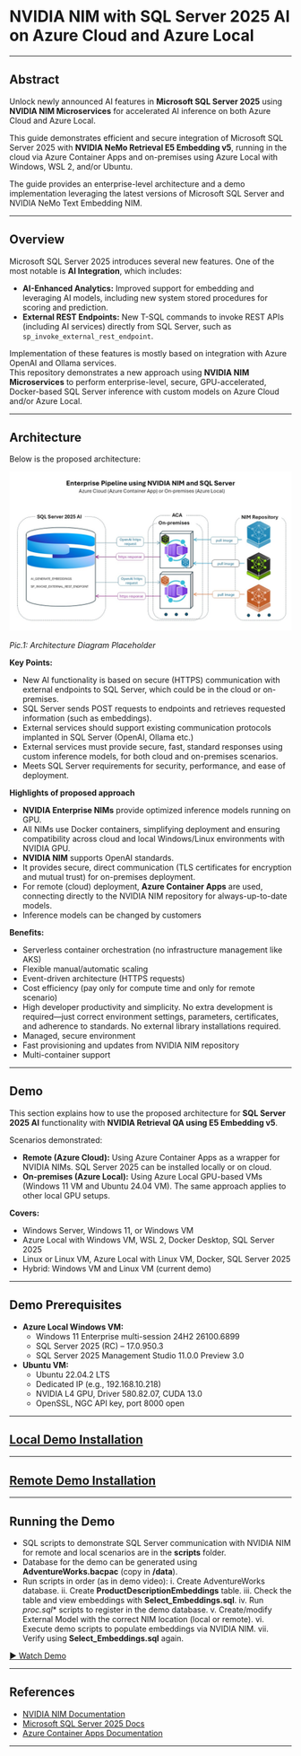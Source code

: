 # **NVIDIA NIM with SQL Server 2025 AI on Azure Cloud and Azure Local**

---

## **Abstract**

Unlock newly announced AI features in **Microsoft SQL Server 2025** using **NVIDIA NIM Microservices** for accelerated AI inference on both Azure Cloud and Azure Local.

This guide demonstrates efficient and secure integration of Microsoft SQL Server 2025 with **NVIDIA NeMo Retrieval E5 Embedding v5**, running in the cloud via Azure Container Apps and on-premises using Azure Local with Windows, WSL 2, and/or Ubuntu.

The guide provides an enterprise-level architecture and a demo implementation leveraging the latest versions of Microsoft SQL Server and NVIDIA NeMo Text Embedding NIM.

---

## **Overview**

Microsoft SQL Server 2025 introduces several new features. One of the most notable is **AI Integration**, which includes:

- **AI-Enhanced Analytics:** Improved support for embedding and leveraging AI models, including new system stored procedures for scoring and prediction.
- **External REST Endpoints:** New T-SQL commands to invoke REST APIs (including AI services) directly from SQL Server, such as `sp_invoke_external_rest_endpoint`.

Implementation of these features is mostly based on integration with Azure OpenAI and Ollama services.  
This repository demonstrates a new approach using **NVIDIA NIM Microservices** to perform enterprise-level, secure, GPU-accelerated, Docker-based SQL Server inference with custom models on Azure Cloud and/or Azure Local.

---

## **Architecture**

Below is the proposed architecture:

![Architecture Diagram](images/Slide1.JPG)

*Pic.1: Architecture Diagram Placeholder*

**Key Points:**
- New AI functionality is based on secure (HTTPS) communication with external endpoints to SQL Server, which could be in the cloud or on-premises.
- SQL Server sends POST requests to endpoints and retrieves requested information (such as embeddings).
- External services should support existing communication protocols implanted in SQL Server (OpenAI, Ollama etc.)
- External services must provide secure, fast, standard responses using custom inference models, for both cloud and on-premises scenarios.
- Meets SQL Server requirements for security, performance, and ease of deployment.

**Highlights of proposed approach**
- **NVIDIA Enterprise NIMs** provide optimized inference models running on GPU.
- All NIMs use Docker containers, simplifying deployment and ensuring compatibility across cloud and local Windows/Linux environments with NVIDIA GPU.
- **NVIDIA NIM** supports OpenAI standards.
- It provides secure, direct communication (TLS certificates for encryption and mutual trust) for on-premises deployment.
- For remote (cloud) deployment, **Azure Container Apps** are used, connecting directly to the NVIDIA NIM repository for always-up-to-date models.
- Inference models can be changed by customers

**Benefits:**
- Serverless container orchestration (no infrastructure management like AKS)
- Flexible manual/automatic scaling
- Event-driven architecture (HTTPS requests)
- Cost efficiency (pay only for compute time and only for remote scenario)
- High developer productivity and simplicity. No extra development is required—just correct environment settings, parameters, certificates, and adherence to standards. No external library installations required.
- Managed, secure environment
- Fast provisioning and updates from NVIDIA NIM repository
- Multi-container support

---

## **Demo**

This section explains how to use the proposed architecture for **SQL Server 2025 AI** functionality with **NVIDIA Retrieval QA using E5 Embedding v5**.

Scenarios demonstrated:

- **Remote (Azure Cloud):** Using Azure Container Apps as a wrapper for NVIDIA NIMs. SQL Server 2025 can be installed locally or on cloud.
- **On-premises (Azure Local):** Using Azure Local GPU-based VMs (Windows 11 VM and Ubuntu 24.04 VM). The same approach applies to other local GPU setups.

**Covers:**
- Windows Server, Windows 11, or Windows VM
- Azure Local with Windows VM, WSL 2, Docker Desktop, SQL Server 2025
- Linux or Linux VM, Azure Local with Linux VM, Docker, SQL Server 2025
- Hybrid: Windows VM and Linux VM (current demo)

---

## **Demo Prerequisites**

- **Azure Local Windows VM:**
  - Windows 11 Enterprise multi-session 24H2 26100.6899
  - SQL Server 2025 (RC) – 17.0.950.3
  - SQL Server 2025 Management Studio 11.0.0 Preview 3.0
- **Ubuntu VM:**
  - Ubuntu 22.04.2 LTS
  - Dedicated IP (e.g., 192.168.10.218)
  - NVIDIA L4 GPU, Driver 580.82.07, CUDA 13.0
  - OpenSSL, NGC API key, port 8000 open

---

## [Local Demo Installation](local.md)

---

## [Remote Demo Installation](remote.md)

---

## **Running the Demo**

- SQL scripts to demonstrate SQL Server communication with NVIDIA NIM for remote and local scenarios are in the **scripts** folder.
- Database for the demo can be generated using **AdventureWorks.bacpac** (copy in **/data**).
- Run scripts in order (as in demo video):
    i. Create AdventureWorks database.
    ii. Create **ProductDescriptionEmbeddings** table.
    iii. Check the table and view embeddings with **Select_Embeddings.sql**.
    iv. Run **proc*.sql** scripts to register in the demo database.
    v. Create/modify External Model with the correct NIM location (local or remote).
    vi. Execute demo scripts to populate embeddings via NVIDIA NIM.
    vii. Verify using **Select_Embeddings.sql** again.

[▶️ Watch Demo](https://drive.google.com/file/d/14wiMAB_tdsi7u08CM7p4G5pHeahBmkPY/view?usp=sharing)

---

## **References**

- [NVIDIA NIM Documentation](https://docs.nvidia.com/nim/index.html)
- [Microsoft SQL Server 2025 Docs](https://learn.microsoft.com/en-us/sql/sql-server/what-s-new-in-sql-server-2025)
- [Azure Container Apps Documentation](https://learn.microsoft.com/en-us/azure/container-apps/)

---


